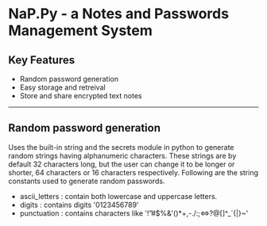 # NaP.Py - a Notes and Passwords Management System


## Key Features
- Random password generation
- Easy storage and retreival
- Store and share encrypted text notes

---

## Random password generation
Uses the built-in string and the secrets module in python to generate random strings having alphanumeric characters. These strings are by default 32 characters long, but the user can change it to be longer or shorter, 64 characters or 16 characters respectively. 
Following are the string constants used to generate random passwords.
- ascii_letters : contain both lowercase and uppercase letters.
- digits : contains digits '0123456789'
- punctuation : contains characters like '!”#$%&'()*+,-./:;<=>?@[\]^_`{|}~'
